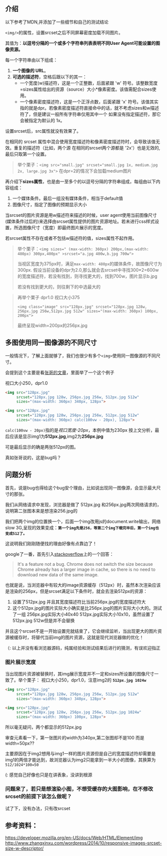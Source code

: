 ## 介绍

以下参考了MDN,并添加了一些细节和自己的测试结论

`<img/>`的属性，设置srcset之后不同屏幕密度加载不同图片。

其值为：**以逗号分隔的一个或多个字符串列表表明不同User Agent可能设置的图像资源。**

每一个字符串由以下组成：
1. **一个图像的 URL**。
2. **可选的描述符**，空格后跟以下的其一：
   - 一个宽度(w)描述符，这是一个正整数，后面紧跟 'w' 符号。该整数宽度=sizes属性给出的资源（source）大小*像素密度。该值需配合sizes使用。
   - 一个像素密度描述符，这是一个正浮点数，后面紧跟 'x' 符号。该值其实指的就是dpr。若像素密度描述符直接命中的话，就不考虑sizes和w描述符了，但是建议一般所有字符串仅用其中一个
如果没有指定描述符，那它会被指定为默认的 1x。


<!--more-->


设置srcset后，src属性就没有效果了。

在相同的 srcset 属性中混合使用宽度描述符和像素密度描述符时，会导致该值无效。重复的描述符（比如，两个源 在相同的srcset两个源都是 '2x'）也是无效的,最后只取第一个设置。

>举个栗子：`<img src="small.jpg" srcset="small.jpg 1x, medium.jpg 2x, large.jpg 3x">` 在dpr=2的情况下会加载medium图片

再介绍下**sizes属性**，也是由一至多个的以逗号分隔的字符串组成，每组由以下内容组成：
1. 一个媒体条件。最后一组没有媒体条件，相当于default值
2. 图像尺寸，指定了图像的预期显示大小

当srcset的图片资源是用w描述符来描述的时候，user agent使用当前图像尺寸(媒体条件过后的)来选择由srcset属性提供的图片资源地址。若未进行css样式设置，所选图像尺寸（宽度）即最终图片展示的宽度。

若srcset属性不存在或者不包括w描述符的值，sizes属性不起作用。

>举个栗子：`<img sizes=" (max-width: 360px) 200px,(max-width: 480px) 300px,400px" >srcset="a.jpg 400w,b.jpg 700w">` 
>
> 当视区宽度为375px时，满足`max-width: 480px`的媒体条件，故图像尺寸为300px. 假设当前设备的dpr为2.0,那么就会去srcset中寻找300*2=600w的宽度描述符，若没有找到，则寻找更大的，找到700w，图片显示b.jpg
>
> 若没有找到更大的，则往剩下的中选最大的

>再举个栗子 dpr1.0 视口大小375 
>
>`<img class="image" src="128px.jpg" srcset="128px.jpg 128w, 256px.jpg 256w,512px.jpg 512w" sizes="(max-width: 360px) 100px, 200px">`
>
>最终呈现width=200px的256px.jpg

## 多图使用同一图像源的不同尺寸

一般情况下，了解上面就够了，我们也很少有多个`<img>`使用同一图像源的不同尺寸。

会提到这个主要是看<a href="http://www.zhangxinxu.com/wordpress/2014/10/responsive-images-srcset-size-w-descriptor/">张哥的文章</a>，里面举了一个这个例子

视口大小250，dpr1.0
```html
<img src="128px.jpg"
     srcset="128px.jpg 128w, 256px.jpg 256w, 512px.jpg 512w"
     sizes="(max-width: 360px) 340px, 128px">

<img src="128px.jpg"
     srcset="128px.jpg 128w, 256px.jpg 256w, 512px.jpg 512w"
     sizes="(max-width: 360px) calc(100vw - 20px), 128px">
```
`calc(100vw - 20px)`指的是*视口宽度-20px*，本例中值为230px
按上文分析，最后应该是显示img1为**512px.jpg**,img2为**256px.jpg**

可是最后显示的确是两张512px的图。

真如张哥说的，这是bug吗？

## 问题分析
首先，说是bug也得给这个bug安个理由，比如说出现同一图像源，会显示最大尺寸的那张。

我们从网络请求中发现，浏览器是做了 512px.jpg 和256px.jpg两次网络请求的，说明第二张图本来是想渲染256.jpg的

我们把两个img的位置换一个，后面一个img改用js的document.write输出，网络slow 3G,呈现的效果变成：**`第一个img先是256，等第二个img下载完毕后，第一个img也变成512了。`**

这说明我们刚刚随便找的理由好像有点靠边了！
 
google了一番，首先引入<a href="https://stackoverflow.com/questions/28155861/google-chrome-version-40-srcset-attribute-problems/28160797#28160797">stackoverflow</a>上的一个回答：

>It's a feature not a bug. Chrome does not switch the size because Chrome already has a larger image in cache, so there is no need to download new data of the same image.

也就是说，当浏览器中有较大的image资源缓存（512px）时，虽然本次渲染应该是渲染的256px，但是srcset满足以下条件时，就会去渲染512px的资源：
1. 设置了512px.jpg 并且其宽度描述符比当前256px.jpg的宽度描述符大
2. 这个512px.jpg的图片实际大小确实是比256px.jpg的图片实际大小大的。测试了一组 256px.jpg实际大小40x40 512px.jpg实际大小10x10，虽然设置了512px.jpg 512w但是并不会替换

并且这个srcset不是一开始设置完就结束了，它会继续监听，当出现更大的图片资源被缓存时，将替代当前img的图片资源，这就是现代浏览器做的优化！

（: 以上并没有看浏览器源码，纯属经验和测试结果后进行的猜测，有误欢迎指正

### 图片展示宽度

当出现图片资源被替换时，其img展示宽度并不一定和sizes所设置的图像尺寸一致了。举个栗子：
视口大小250，dpr1.0，注意img2的 **`512px.jpg 1024w`**
```html
<img src="128px.jpg"
     srcset="128px.jpg 128w, 256px.jpg 256w, 512px.jpg 512w"
     sizes="(max-width: 360px) 340px, 128px">

<img src="128px.jpg"
     srcset="128px.jpg 128w, 256px.jpg 256w, 512px.jpg 1024w"
     sizes="(max-width: 360px) 100px, 128px">
```
所以毫无疑问，两个都显示的512px.jpg

审查元素看一下，第一张图片的width为340px,第二张图却不是100 而是width=50px??

主要原因在于img2想用与img1一样的图片资源但是自己的宽度描述符却需要是img1的两倍才能达到，故浏览器认为img2只能拿到一半大小的图像，其换算为 `512/1024*100=50`

(: 感觉自己好像也只是在讲表象，没讲到根源

### 问题来了，若只是想渲染小图，不想受缓存的大图影响，在不修改srcset的前提下该怎么做呢？

试了下，没有办法，只有改srcset

## 参考资料：
https://developer.mozilla.org/en-US/docs/Web/HTML/Element/img
http://www.zhangxinxu.com/wordpress/2014/10/responsive-images-srcset-size-w-descriptor/